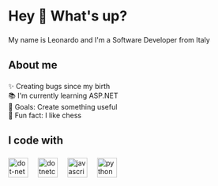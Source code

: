 <h1 align="left">Hey 👋 What's up?</h1>

###

<p align="left">My name is Leonardo and I'm a Software Developer from Italy</p>

###

<h2 align="left">About me</h2>

###

<p align="left">✨ Creating bugs since my birth<br>📚 I'm currently learning ASP.NET<br>🎯 Goals: Create something useful<br>🎲 Fun fact: I like chess</p>

###

<h2 align="left">I code with</h2>

###

<div align="left">
  <img src="https://cdn.jsdelivr.net/gh/devicons/devicon/icons/dot-net/dot-net-original.svg" height="40" alt="dot-net logo"  />
  <img width="12" />
  <img src="https://cdn.jsdelivr.net/gh/devicons/devicon/icons/dotnetcore/dotnetcore-original.svg" height="40" alt="dotnetcore logo"  />
  <img width="12" />
  <img src="https://cdn.jsdelivr.net/gh/devicons/devicon/icons/javascript/javascript-original.svg" height="40" alt="javascript logo"  />
  <img width="12" />
  <img src="https://cdn.jsdelivr.net/gh/devicons/devicon/icons/python/python-original.svg" height="40" alt="python logo"  />
</div>

###
